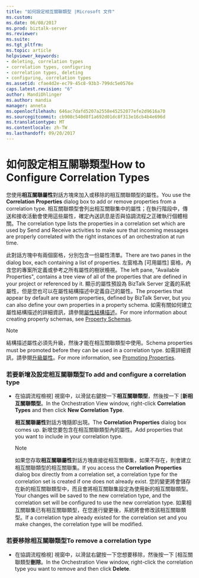 ```yaml
---
title: "如何設定相互關聯類型 |Microsoft 文件"
ms.custom: 
ms.date: 06/08/2017
ms.prod: biztalk-server
ms.reviewer: 
ms.suite: 
ms.tgt_pltfrm: 
ms.topic: article
helpviewer_keywords:
- deleting, correlation types
- correlation types, configuring
- correlation types, deleting
- configuring, correlation types
ms.assetid: cfae4d2e-ec79-45c8-93b3-799dc5e0576e
caps.latest.revision: "6"
author: MandiOhlinger
ms.author: mandia
manager: anneta
ms.openlocfilehash: 646ac7dafd5207a2558e45252077efe2d9616a70
ms.sourcegitcommit: cb908c540d8f1a692d01dc8f313e16cb4b4e696d
ms.translationtype: MT
ms.contentlocale: zh-TW
ms.lasthandoff: 09/20/2017
---
```

# <a name="how-to-configure-correlation-types"></a><span data-ttu-id="5e5c9-102">如何設定相互關聯類型</span><span class="sxs-lookup"><span data-stu-id="5e5c9-102">How to Configure Correlation Types</span></span>
<span data-ttu-id="5e5c9-103">您使用**相互關聯屬性**對話方塊來加入或移除的相互關聯類型的屬性。</span><span class="sxs-lookup"><span data-stu-id="5e5c9-103">You use the **Correlation Properties** dialog box to add or remove properties from a correlation type.</span></span> <span data-ttu-id="5e5c9-104">相互關聯類型會列出相互關聯集中的屬性；在執行階段中，傳送和接收活動會使用這些屬性，確定內送訊息是否與協調流程之正確執行個體相關。</span><span class="sxs-lookup"><span data-stu-id="5e5c9-104">The correlation type lists the properties in a correlation set which are used by Send and Receive activities to make sure that incoming messages are properly correlated with the right instances of an orchestration at run time.</span></span>  
  
 <span data-ttu-id="5e5c9-105">此對話方塊中有兩個窗格，分別包含一份屬性清單。</span><span class="sxs-lookup"><span data-stu-id="5e5c9-105">There are two panes in the dialog box, each containing a list of properties.</span></span> <span data-ttu-id="5e5c9-106">左窗格為 [可用屬性] 窗格，內含您的專案所定義或參考之所有屬性的樹狀檢視。</span><span class="sxs-lookup"><span data-stu-id="5e5c9-106">The left pane, "Available Properties", contains a tree view of all of the properties that are defined in your project or referenced by it.</span></span> <span data-ttu-id="5e5c9-107">顯示的屬性預設為 BizTalk Server 定義的系統屬性，但是您也可以在屬性結構描述中定義自己的屬性。</span><span class="sxs-lookup"><span data-stu-id="5e5c9-107">The properties that appear by default are system properties, defined by BizTalk Server, but you can also define your own properties in a property schema.</span></span> <span data-ttu-id="5e5c9-108">如需有關如何建立屬性結構描述的詳細資訊，請參閱[屬性結構描述](../core/property-schemas.md)。</span><span class="sxs-lookup"><span data-stu-id="5e5c9-108">For more information about creating property schemas, see [Property Schemas](../core/property-schemas.md).</span></span>  
  
> [!NOTE]
>  <span data-ttu-id="5e5c9-109">結構描述屬性必須先升級，然後才能在相互關聯類型中使用。</span><span class="sxs-lookup"><span data-stu-id="5e5c9-109">Schema properties must be promoted before they can be used in a correlation type.</span></span> <span data-ttu-id="5e5c9-110">如需詳細資訊，請參閱[升級屬性](../core/promoting-properties.md)。</span><span class="sxs-lookup"><span data-stu-id="5e5c9-110">For more information, see [Promoting Properties](../core/promoting-properties.md).</span></span>  
  
### <a name="to-add-and-configure-a-correlation-type"></a><span data-ttu-id="5e5c9-111">若要新增及設定相互關聯類型</span><span class="sxs-lookup"><span data-stu-id="5e5c9-111">To add and configure a correlation type</span></span>  
  
-   <span data-ttu-id="5e5c9-112">在協調流程檢視] 視窗中，以滑鼠右鍵按一下**相互關聯類型**，然後按一下 [**新相互關聯類型**。</span><span class="sxs-lookup"><span data-stu-id="5e5c9-112">In the Orchestration View window, right-click **Correlation Types** and then click **New Correlation Type**.</span></span>  
  
     <span data-ttu-id="5e5c9-113">**相互關聯屬性**對話方塊隨即出現。</span><span class="sxs-lookup"><span data-stu-id="5e5c9-113">The **Correlation Properties** dialog box comes up.</span></span> <span data-ttu-id="5e5c9-114">新增您要包含在相互關聯類型內的屬性。</span><span class="sxs-lookup"><span data-stu-id="5e5c9-114">Add properties that you want to include in your correlation type.</span></span>  
  
    > [!NOTE]
    >  <span data-ttu-id="5e5c9-115">如果您存取**相互關聯屬性**對話方塊直接從相互關聯集，如果不存在，則會建立相互關聯類型的相互關聯集。</span><span class="sxs-lookup"><span data-stu-id="5e5c9-115">If you access the **Correlation Properties** dialog box directly from a correlation set, a correlation type for the correlation set is created if one does not already exist.</span></span> <span data-ttu-id="5e5c9-116">您的變更將會儲存在新的相互關聯類型中，而且會將相互關聯集設定為使用新的相互關聯類型。</span><span class="sxs-lookup"><span data-stu-id="5e5c9-116">Your changes will be saved to the new correlation type, and the correlation set will be configured to use the new correlation type.</span></span> <span data-ttu-id="5e5c9-117">如果相互關聯集已有相互關聯類型，在您進行變更後，系統將會修改該相互關聯類型。</span><span class="sxs-lookup"><span data-stu-id="5e5c9-117">If a correlation type already existed for the correlation set and you make changes, the correlation type will be modified.</span></span>  
  
### <a name="to-remove-a-correlation-type"></a><span data-ttu-id="5e5c9-118">若要移除相互關聯類型</span><span class="sxs-lookup"><span data-stu-id="5e5c9-118">To remove a correlation type</span></span>  
  
-   <span data-ttu-id="5e5c9-119">在協調流程檢視] 視窗中，以滑鼠右鍵按一下您想要移除，然後按一下 [相互關聯類型**刪除**。</span><span class="sxs-lookup"><span data-stu-id="5e5c9-119">In the Orchestration View window, right-click the correlation type you want to remove and then click **Delete**.</span></span>